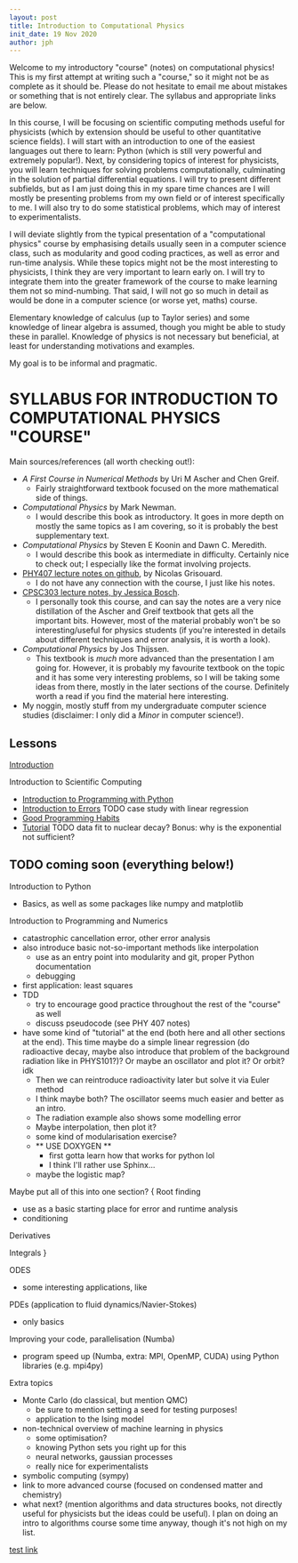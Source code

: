 ```yaml
---
layout: post 
title: Introduction to Computational Physics
init_date: 19 Nov 2020
author: jph
---
```


Welcome to my introductory "course" (notes) on computational physics! This is my first attempt at writing such a "course," so it might not be as complete as it should be. Please do not hesitate to email me about mistakes or something that is not entirely clear. The syllabus and appropriate links are below. 

In this course, I will be focusing on scientific computing methods useful for physicists (which by extension should be useful to other quantitative science fields). I will start with an introduction to one of the easiest languages out there to learn: Python (which is still very powerful and extremely popular!). Next, by considering topics of interest for physicists, you will learn techniques for solving problems computationally, culminating in the solution of partial differential equations. I will try to present different subfields, but as I am just doing this in my spare time chances are I will mostly be presenting problems from my own field or of interest specifically to me. I will also try to do some statistical problems, which may of interest to experimentalists. 

I will deviate slightly from the typical presentation of a "computational physics" course by emphasising details usually seen in a computer science class, such as modularity and good coding practices, as well as error and run-time analysis. While these topics might not be the most interesting to physicists, I think they are very important to learn early on. I will try to integrate them into the greater framework of the course to make learning them not so mind-numbing. That said, I will not go so much in detail as would be done in a computer science (or worse yet, maths) course. 

Elementary knowledge of calculus (up to Taylor series) and some knowledge of linear algebra is assumed, though you might be able to study these in parallel. Knowledge of physics is not necessary but beneficial, at least for understanding motivations and examples. 

My goal is to be informal and pragmatic. 

# SYLLABUS FOR INTRODUCTION TO COMPUTATIONAL PHYSICS "COURSE"

Main sources/references (all worth checking out!):
- _A First Course in Numerical Methods_ by Uri M Ascher and Chen Greif.
    - Fairly straightforward textbook focused on the more mathematical side of things. 
- _Computational Physics_ by Mark Newman.
    - I would describe this book as introductory. It goes in more depth on mostly the same topics as I am covering, so it is probably the best supplementary text. 
- _Computational Physics_ by Steven E Koonin and Dawn C. Meredith.
    - I would describe this book as intermediate in difficulty. Certainly nice to check out; I especially like the format involving projects. 
- [PHY407 lecture notes on github](https://github.com/PHY407-UofT/lectures-2020), by Nicolas Grisouard. 
    - I do not have any connection with the course, I just like his notes. 
- [CPSC303 lecture notes, by Jessica Bosch](https://www.cs.ubc.ca/~jbosch/courses/2016-17/CPSC303/schedule/index.html). 
    - I personally took this course, and can say the notes are a very nice distillation of the Ascher and Greif textbook that gets all the important bits. However, most of the material probably won't be so interesting/useful for physics students (if you're interested in details about different techniques and error analysis, it is worth a look). 
- _Computational Physics_ by Jos Thijssen. 
    - This textbook is _much_ more advanced than the presentation I am going for. However, it is probably my favourite textbook on the topic and it has some very interesting problems, so I will be taking some ideas from there, mostly in the later sections of the course. Definitely worth a read if you find the material here interesting. 
- My noggin, mostly stuff from my undergraduate computer science studies (disclaimer: I only did a _Minor_ in computer science!). 

## Lessons
[Introduction](intro)

Introduction to Scientific Computing 
- [Introduction to Programming with Python](sec1_1) 
- [Introduction to Errors](sec1_2) TODO case study with linear regression
- [Good Programming Habits](sec1_3)
- [Tutorial](sec1_tut) TODO data fit to nuclear decay? Bonus: why is the exponential not sufficient? 

## TODO coming soon (everything below!)

Introduction to Python 
- Basics, as well as some packages like numpy and matplotlib

Introduction to Programming and Numerics 
- catastrophic cancellation error, other error analysis
- also introduce basic not-so-important methods like interpolation
    - use as an entry point into modularity and git, proper Python documentation
    - debugging
- first application: least squares
- TDD
    - try to encourage good practice throughout the rest of the "course" as well 
    - discuss pseudocode (see PHY 407 notes)
- have some kind of "tutorial" at the end (both here and all other sections at the end). This time maybe do a simple linear regression (do radioactive decay, maybe also introduce that problem of the background radiation like in PHYS101?)? Or maybe an oscillator and plot it? Or orbit? idk 
    - Then we can reintroduce radioactivity later but solve it via Euler method
    - I think maybe both? The oscillator seems much easier and better as an intro.
    - The radiation example also shows some modelling error 
    - Maybe interpolation, then plot it? 
    - some kind of modularisation exercise? 
    - ** USE DOXYGEN ** 
        - first gotta learn how that works for python lol
        - I think I'll rather use Sphinx...
    - maybe the logistic map?

Maybe put all of this into one section? 
{
Root finding 
- use as a basic starting place for error and runtime analysis
- conditioning

Derivatives 

Integrals
}

ODES 
- some interesting applications, like 

PDEs (application to fluid dynamics/Navier-Stokes)
- only basics

Improving your code, parallelisation (Numba)
- program speed up (Numba, extra: MPI, OpenMP, CUDA) using Python libraries (e.g. mpi4py)

Extra topics
- Monte Carlo (do classical, but mention QMC)
    - be sure to mention setting a seed for testing purposes!
    - application to the Ising model
- non-technical overview of machine learning in physics 
    - some optimisation?
    - knowing Python sets you right up for this
    - neural networks, gaussian processes
    - really nice for experimentalists
- symbolic computing (sympy)
- link to more advanced course (focused on condensed matter and chemistry)
- what next? (mention algorithms and data structures books, not directly useful for physicists but the ideas could be useful). I plan on doing an intro to algorithms course some time anyway, though it's not high on my list.

[test link](fit.ipynb)